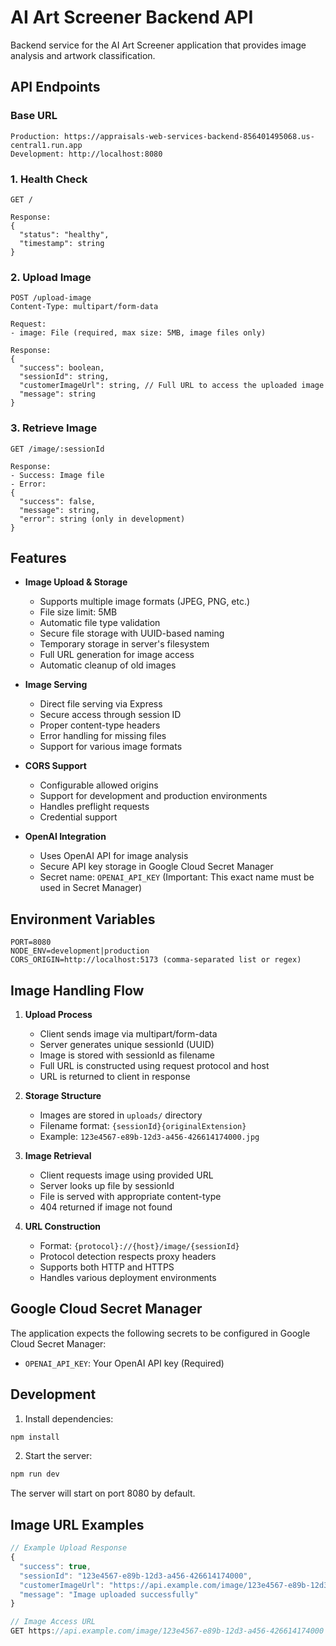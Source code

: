 # AI Art Screener Backend API

Backend service for the AI Art Screener application that provides image analysis and artwork classification.

## API Endpoints

### Base URL

```
Production: https://appraisals-web-services-backend-856401495068.us-central1.run.app
Development: http://localhost:8080
```

### 1. Health Check
```http
GET /

Response:
{
  "status": "healthy",
  "timestamp": string
}
```

### 2. Upload Image
```http
POST /upload-image
Content-Type: multipart/form-data

Request:
- image: File (required, max size: 5MB, image files only)

Response:
{
  "success": boolean,
  "sessionId": string,
  "customerImageUrl": string, // Full URL to access the uploaded image
  "message": string
}
```

### 3. Retrieve Image
```http
GET /image/:sessionId

Response:
- Success: Image file
- Error: 
{
  "success": false,
  "message": string,
  "error": string (only in development)
}
```

## Features

- **Image Upload & Storage**
  - Supports multiple image formats (JPEG, PNG, etc.)
  - File size limit: 5MB
  - Automatic file type validation
  - Secure file storage with UUID-based naming
  - Temporary storage in server's filesystem
  - Full URL generation for image access
  - Automatic cleanup of old images

- **Image Serving**
  - Direct file serving via Express
  - Secure access through session ID
  - Proper content-type headers
  - Error handling for missing files
  - Support for various image formats

- **CORS Support**
  - Configurable allowed origins
  - Support for development and production environments
  - Handles preflight requests
  - Credential support

- **OpenAI Integration**
  - Uses OpenAI API for image analysis
  - Secure API key storage in Google Cloud Secret Manager
  - Secret name: `OPENAI_API_KEY` (Important: This exact name must be used in Secret Manager)

## Environment Variables

```env
PORT=8080
NODE_ENV=development|production
CORS_ORIGIN=http://localhost:5173 (comma-separated list or regex)
```

## Image Handling Flow

1. **Upload Process**
   - Client sends image via multipart/form-data
   - Server generates unique sessionId (UUID)
   - Image is stored with sessionId as filename
   - Full URL is constructed using request protocol and host
   - URL is returned to client in response

2. **Storage Structure**
   - Images are stored in `uploads/` directory
   - Filename format: `{sessionId}{originalExtension}`
   - Example: `123e4567-e89b-12d3-a456-426614174000.jpg`

3. **Image Retrieval**
   - Client requests image using provided URL
   - Server looks up file by sessionId
   - File is served with appropriate content-type
   - 404 returned if image not found

4. **URL Construction**
   - Format: `{protocol}://{host}/image/{sessionId}`
   - Protocol detection respects proxy headers
   - Supports both HTTP and HTTPS
   - Handles various deployment environments

## Google Cloud Secret Manager

The application expects the following secrets to be configured in Google Cloud Secret Manager:

- `OPENAI_API_KEY`: Your OpenAI API key (Required)

## Development

1. Install dependencies:
```bash
npm install
```

2. Start the server:
```bash
npm run dev
```

The server will start on port 8080 by default.

## Image URL Examples

```javascript
// Example Upload Response
{
  "success": true,
  "sessionId": "123e4567-e89b-12d3-a456-426614174000",
  "customerImageUrl": "https://api.example.com/image/123e4567-e89b-12d3-a456-426614174000",
  "message": "Image uploaded successfully"
}

// Image Access URL
GET https://api.example.com/image/123e4567-e89b-12d3-a456-426614174000
```